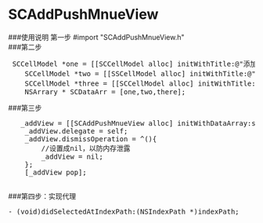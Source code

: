 # SCAddPushMnueView
###使用说明
第一步  #import "SCAddPushMnueView.h"   
###第二步
<pre> SCCellModel *one = [[SCCellModel alloc] initWithTitle:@"添加好友" imageName:@"iconone"];/r
    SCCellModel *two = [[SSCellModel alloc] initWithTitle:@"发起群聊" imageName:@"icontwo"];/r
    SCCellModel *three = [[SCCellModel alloc] initWithTitle:@"扫一扫" imageName:@"iconthere"];/r
    NSArrary * SCDataArr = [one,two,there];</pre>
###第三步
<pre>
   _addView = [[SCAddPushMnueView alloc] initWithDataArray:self.dataArr origin:CGPointMake(btn.center.x+20, btn.frame.origin.y + btn.bounds.size.height +35) width:125 height:44 direction:kLrdOutputViewDirectionRight];
    _addView.delegate = self;
    _addView.dismissOperation = ^(){
        //设置成nil，以防内存泄露
        _addView = nil;
    };
    [_addView pop];
    </pre>
###第四步：实现代理
<pre>
- (void)didSelectedAtIndexPath:(NSIndexPath *)indexPath;
</pre>
